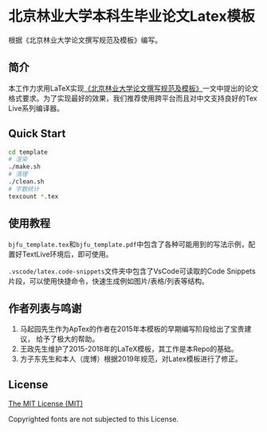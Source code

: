 # 北京林业大学本科生毕业论文Latex模板

根据《北京林业大学论文撰写规范及模板》编写。

## 简介

本工作力求用LaTeX实现[《北京林业大学论文撰写规范及模板》](bjfu_request.md)一文中提出的论文格式要求。为了实现最好的效果，我们推荐使用跨平台而且对中文支持良好的Tex Live系列编译器。

## Quick Start

```bash
cd template
# 渲染
./make.sh
# 清理
./clean.sh
# 字数统计
texcount *.tex 
```

## 使用教程

`bjfu_template.tex`和`bjfu_template.pdf`中包含了各种可能用到的写法示例，配置好TextLive环境后，即可使用。

`.vscode/latex.code-snippets`文件夹中包含了VsCode可读取的Code Snippets片段，可以使用快捷命令，快速生成例如图片/表格/列表等结构。

## 作者列表与鸣谢

1. 马起园先生作为ApTex的作者在2015年本模板的早期编写阶段给出了宝贵建议， 给予了极大的帮助。
2. 王政先生维护了2015-2018年的LaTeX模板，其工作是本Repo的基础。
3. 方子东先生和本人（庞博）根据2019年规范，对Latex模板进行了修正。

## License

[The MIT License (MIT)](http://opensource.org/licenses/MIT)

Copyrighted fonts are not subjected to this License.
